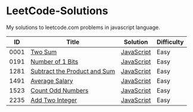 # LeetCode-Solutions

My solutions to leetcode.com problems in javascript language.

| ID   | Title                                                                                                               | Solution                                                                  | Difficulty |
| ---- | ------------------------------------------------------------------------------------------------------------------- | ------------------------------------------------------------------------- | ---------- |
| 0001 | [Two Sum](https://leetcode.com/problems/two-sum/)                                                                   | [JavaScript](1-1000/1-100/[001][two-sum].js)                              | Easy       |
| 0191 | [Number of 1 Bits](https://leetcode.com/problems/number-of-1-bits/)                                                 | [JavaScript](1-1000/100-200/[191][number-of-1-bits].js)                   | Easy       |
| 1281 | [Subtract the Product and Sum](https://leetcode.com/problems/subtract-the-product-and-sum-of-digits-of-an-integer/) | [JavaScript](1000-2000/1200-1300/[1281][subtract-the-product-and-sum].js) | Easy       |
| 1491 | [Average Salary](https://leetcode.com/problems/average-salary-excluding-the-minimum-and-maximum-salary/)            | [JavaScript](1000-2000/1400-1500/[1491][average-salary].js)               | Easy       |
| 1523 | [Count Odd Numbers](https://leetcode.com/problems/count-odd-numbers-in-an-interval-range/)                          | [JavaScript](1000-2000/1500-1600/[1523][count-odd-numbers].js)            | Easy       |
| 2235 | [Add Two Integer](https://leetcode.com/problems/add-two-integers/)                                                  | [JavaScript](2000-3000/2200-2300/[2235][add-two-integer].js)              | Easy       |

